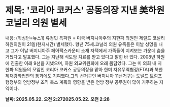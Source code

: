 # **제목: '코리아 코커스' 공동의장 지낸 美하원 코널리 의원 별세**

  내용: (워싱턴=뉴스1) 류정민 특파원 = 미국 버지니아주의 지한파 의원인 제럴드 코널리 하원의원이 21일(현지시간) 별세했다. 향년 75세.코널리 의원 유족들은 이날 성명을 내고 그가 이날 버지니아주 페어팩스카운티 소재 자택에서 가족들이 지켜보는 가운데 숨을 거뒀다고 발표했다. 그는 지난해 식도암 치료를 받고 있다고 밝힌 바 있다. 2008년 하원에 진출한 이래 9선을 지냈으며, 하원 외교위원회에 오래 몸담았다. 그는 미 의회 내 지한파 의원들의 모임인 코리아 코커스 공동의장을 맡아 한미 자유무역협정(FTA)과 북한제재강화법안의 통과에도 기여했다.그의 선거구인 버지니아 11선거구는 도널드 트럼프 행정부의 연방정부 조직 축소 계획의 영향을 받은 연방 정부 공무원이 많이 거주하는 지역이다.

  **날짜: 2025.05.22. 오전 2:272025.05.22. 오전 2:28**